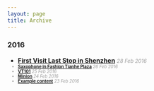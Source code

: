 ```yaml
---
layout: page
title: Archive
---
```


### 2016

* [**First Visit Last Stop in Shenzhen**](http://xiongzh.com//2016/02/28/first-visit-last-stop-in-shenzhen/) _<small style="color:rgb(154,154,154)">28 Feb 2016<small>_
* [**Saxophone in Fashion Tianhe Plaza**](http://xiongzh.com//2016/02/26/saxophone-in-fashion-tianhe-plaza/) _26 Feb 2016_
* [**VT101**](http://xiongzh.com//2016/02/25/VT101/) _25 Feb 2016_
* [**Minion**](http://xiongzh.com//2016/02/24/Minion/) _24 Feb 2016_
* [**Example content**](http://xiongzh.com//2016/02/23/example-content/) _23 Feb 2016_

